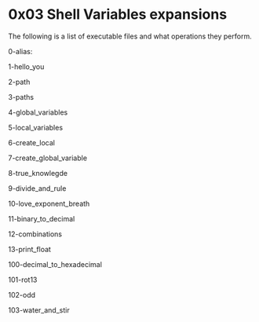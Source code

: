 # 0x03 Shell Variables expansions


The following is a list of executable files and what operations they perform.

0-alias:

1-hello_you

2-path

3-paths

4-global_variables

5-local_variables

6-create_local

7-create_global_variable

8-true_knowlegde

9-divide_and_rule

10-love_exponent_breath

11-binary_to_decimal

12-combinations

13-print_float

100-decimal_to_hexadecimal

101-rot13

102-odd

103-water_and_stir

